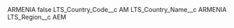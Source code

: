 <?xml version="1.0" encoding="UTF-8"?>
<CustomMetadata xmlns="http://soap.sforce.com/2006/04/metadata" xmlns:xsi="http://www.w3.org/2001/XMLSchema-instance" xmlns:xsd="http://www.w3.org/2001/XMLSchema">
    <label>ARMENIA</label>
    <protected>false</protected>
    <values>
        <field>LTS_Country_Code__c</field>
        <value xsi:type="xsd:string">AM</value>
    </values>
    <values>
        <field>LTS_Country_Name__c</field>
        <value xsi:type="xsd:string">ARMENIA</value>
    </values>
    <values>
        <field>LTS_Region__c</field>
        <value xsi:type="xsd:string">AEM</value>
    </values>
</CustomMetadata>
